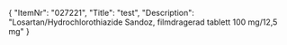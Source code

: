 {
  "ItemNr": "027221",
  "Title": "test",
  "Description": "Losartan/Hydrochlorothiazide Sandoz, filmdragerad tablett 100 mg/12,5 mg"
}